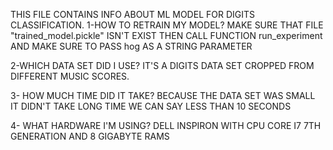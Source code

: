 THIS FILE CONTAINS INFO ABOUT ML MODEL FOR DIGITS CLASSIFICATION.
1-HOW TO RETRAIN MY MODEL?
MAKE SURE THAT FILE "trained_model.pickle" ISN'T EXIST THEN CALL FUNCTION run_experiment AND MAKE SURE TO PASS hog AS A STRING PARAMETER

2-WHICH DATA SET DID I USE?
IT'S A DIGITS DATA SET CROPPED FROM DIFFERENT MUSIC SCORES.

3- HOW MUCH TIME DID IT TAKE?
BECAUSE THE DATA SET WAS SMALL IT DIDN'T TAKE LONG TIME WE CAN SAY LESS THAN 10 SECONDS

4- WHAT HARDWARE I'M USING?
DELL INSPIRON WITH CPU CORE I7 7TH GENERATION AND 8 GIGABYTE RAMS

